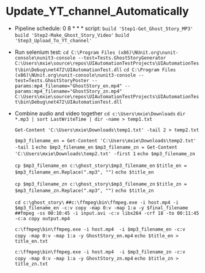 # Update_YT_channel_Automatically
- Pipeline schedule: 0 8 * * *
  script:
  `build 'Step1-Get_Ghost_Story_MP3'`
  `build 'Step2-Make_Ghost_Story_Video'`
  `build 'Step3_Upload_To_YT_channel'`

  
- Run selenium test:
  `cd C:\Program Files (x86)\NUnit.org\nunit-console\nunit3-console --test=Tests.GhostStoryGenerator C:\Users\mxie\source\repos\UIAutomationTestProjects\UIAutomationTest\bin\Debug\net472\UIAutomationTest.dll`
  `cd C:\Program Files (x86)\NUnit.org\nunit-console\nunit3-console --test=Tests.GhostStoryPoster --params:mp4_filename="GhostStory_en.mp4" --params:mp4_filename="GhostStory_zn.mp4" C:\Users\mxie\source\repos\UIAutomationTestProjects\UIAutomationTest\bin\Debug\net472\UIAutomationTest.dll`

  
- Combine audio and video together
  `cd c:\Users\mxie\Downloads`
  `dir *.mp3 | sort LastWriteTime | dir -name > temp1.txt`

  `Get-Content 'C:\Users\mxie\Downloads\temp1.txt' -tail 2 > temp2.txt`

  `$mp3_filename_en = Get-Content 'C:\Users\mxie\Downloads\temp2.txt' -tail 1`
  `echo $mp3_filename_en`
  `$mp3_filename_zn = Get-Content 'C:\Users\mxie\Downloads\temp2.txt' -first 1`
  `echo $mp3_filename_zn`

  `cp $mp3_filename_en c:\ghost_story\$mp3_filename_en`
  `$title_en = $mp3_filename_en.Replace(".mp3", "")`
  `echo $title_en`

  `cp $mp3_filename_zn c:\ghost_story\$mp3_filename_zn`
  `$title_zn = $mp3_filename_zn.Replace(".mp3", "")`
  `echo $title_zn`

  `cd c:\ghost_story\`
  `##c:\ffmpeg\bin\ffmpeg.exe -i host.mp4 -i $mp3_filename_en -c:v copy -map 0:v -map 1:a -y $final_filename`
  `##fmpeg -ss 00:10:45 -i input.avi -c:v libx264 -crf 18 -to 00:11:45 -c:a copy output.mp4`

  `c:\ffmpeg\bin\ffmpeg.exe -i host.mp4  -i $mp3_filename_en -c:v  copy -map 0:v -map 1:a -y GhostStory_en.mp4`
  `echo $title_en > title_en.txt`

  `c:\ffmpeg\bin\ffmpeg.exe -i host.mp4  -i $mp3_filename_zn -c:v  copy -map 0:v -map 1:a -y GhostStory_zn.mp4`
  `echo $title_zn > title_zn.txt`

